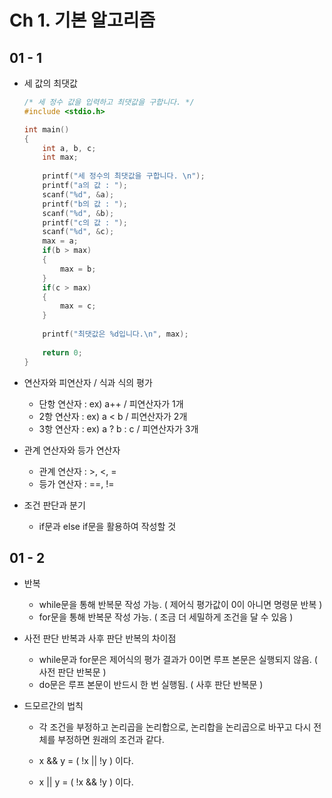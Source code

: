 # Ch 1. 기본 알고리즘



## 01 - 1

- 세 값의 최댓값

  ```c
  /* 세 정수 값을 입력하고 최댓값을 구합니다. */
  #include <stdio.h>
  
  int main()
  {
      int a, b, c;
      int max;
      
      printf("세 정수의 최댓값을 구합니다. \n");
      printf("a의 값 : "); 
      scanf("%d", &a);
      printf("b의 값 : "); 
      scanf("%d", &b);
      printf("c의 값 : "); 
      scanf("%d", &c);
      max = a;
      if(b > max)
      {
          max = b;
      }
      if(c > max)
      {
          max = c;
      }
      
      printf("최댓값은 %d입니다.\n", max);
      
      return 0;
  }
  ```



- 연산자와 피연산자 / 식과 식의 평가
  - 단항 연산자 : ex) a++ / 피연산자가 1개
  - 2항 연산자 : ex) a < b / 피연산자가 2개
  - 3항 연산자 : ex) a ? b : c / 피연산자가 3개

- 관계 연산자와 등가 연산자

  - 관계 연산자 : >, <, =
  - 등가 연산자 : ==, !=

- 조건 판단과 분기

  - if문과 else if문을 활용하여 작성할 것

  



## 01 - 2

- 반복
  - while문을 통해 반복문 작성 가능. ( 제어식 평가값이 0이 아니면 명령문 반복 )
  - for문을 통해 반복문 작성 가능. ( 조금 더 세밀하게 조건을 달 수 있음 )
- 사전 판단 반복과 사후 판단 반복의 차이점
  - while문과 for문은 제어식의 평가 결과가 0이면 루프 본문은 실행되지 않음. ( 사전 판단 반복문 )
  - do문은 루프 본문이 반드시 한 번 실행됨. ( 사후 판단 반복문 )



- 드모르간의 법칙

  - 각 조건을 부정하고 논리곱을 논리합으로, 논리합을 논리곱으로 바꾸고 다시 전체를 부정하면 원래의 조건과 같다.

  - x && y = ( !x || !y ) 이다.
  - x || y = ( !x && !y ) 이다.



